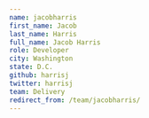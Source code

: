 ```yaml
---
name: jacobharris
first_name: Jacob
last_name: Harris
full_name: Jacob Harris
role: Developer
city: Washington
state: D.C.
github: harrisj
twitter: harrisj
team: Delivery
redirect_from: /team/jacobharris/
---
```

